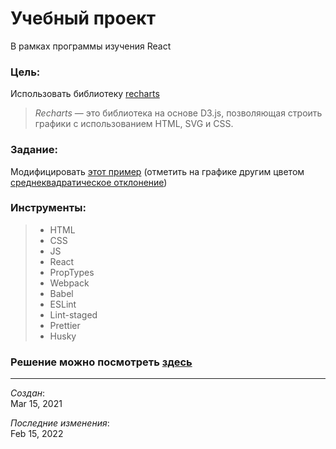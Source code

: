 # Учебный проект
В рамках программы изучения React

### Цель:
Использовать библиотеку <a href="https://recharts.org/en-US/" target='_blank'>recharts</a>  

> _Recharts_ — это библиотека на основе D3.js, позволяющая строить графики с использованием HTML, SVG и CSS.

### Задание:
Модифицировать [этот пример](http://recharts.org/en-US/examples) 
(отметить на графике другим цветом [среднеквадратическое отклонение](https://ru.wikipedia.org/wiki/%D0%A1%D1%80%D0%B5%D0%B4%D0%BD%D0%B5%D0%BA%D0%B2%D0%B0%D0%B4%D1%80%D0%B0%D1%82%D0%B8%D1%87%D0%B5%D1%81%D0%BA%D0%BE%D0%B5_%D0%BE%D1%82%D0%BA%D0%BB%D0%BE%D0%BD%D0%B5%D0%BD%D0%B8%D0%B5))

### Инструменты:
> - HTML
> - CSS
> - JS
> - React
> - PropTypes
> - Webpack
>  - Babel
>  - ESLint
>  - Lint-staged
>  - Prettier
>  - Husky

### Решение можно посмотреть [здесь](https://chart.vercel.app/)

---
 _Создан_:  
 Mar 15, 2021

_Последние изменения_:  
 Feb 15, 2022
